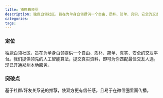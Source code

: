 ```yaml
---
title: 独鹿白领圈
description: 独鹿白领社区，旨在为单身白领提供一个自由、质朴、简单、真实、安全的交友平台。我们提供领先的人工智能算法，提交真实资料，即可为你匹配最佳交友人选。现已开通郑州本地服务。
categories:
tags:
---
```




### 定位

独鹿白领社区，旨在为单身白领提供一个自由、质朴、简单、真实、安全的交友平台。我们提供领先的人工智能算法，提交真实资料，即可为你匹配最佳交友人选。现已开通郑州本地服务。

### 突破点

基于社群/好友关系链的推荐，使双方更有信任感。且易于在微信圈里面传播。

